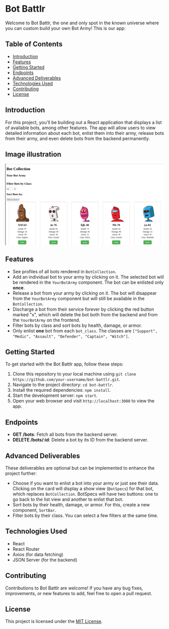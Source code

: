 # Bot Battlr

Welcome to Bot Battlr, the one and only spot in the known universe where you can custom build your own Bot Army! This is our app:

## Table of Contents

- [Introduction](#introduction)
- [Features](#features)
- [Getting Started](#getting-started)
- [Endpoints](#endpoints)
- [Advanced Deliverables](#advanced-deliverables)
- [Technologies Used](#technologies-used)
- [Contributing](#contributing)
- [License](#license)

## Introduction

For this project, you'll be building out a React application that displays a list of available bots, among other features. The app will allow users to view detailed information about each bot, enlist them into their army, release bots from their army, and even delete bots from the backend permanently.

## Image illustration

![Image Alt Text](./src/Screenshot%20from%202023-08-02%2017-56-28.png)

## Features

- See profiles of all bots rendered in `BotCollection`.
- Add an individual bot to your army by clicking on it. The selected bot will be rendered in the `YourBotArmy` component. The bot can be enlisted only **once**.
- Release a bot from your army by clicking on it. The bot will disappear from the `YourBotArmy` component but will still be available in the `BotCollection`.
- Discharge a bot from their service forever by clicking the red button marked "x", which will delete the bot both from the backend and from the `YourBotArmy` on the frontend.
- Filter bots by class and sort bots by health, damage, or armor.
- Only enlist **one** bot from each `bot_class`. The classes are `["Support", "Medic", "Assault", "Defender", "Captain", "Witch"]`.

## Getting Started

To get started with the Bot Battlr app, follow these steps:

1. Clone this repository to your local machine using `git clone https://github.com/your-username/bot-battlr.git`.
2. Navigate to the project directory: `cd bot-battlr`.
3. Install the required dependencies: `npm install`.
4. Start the development server: `npm start`.
5. Open your web browser and visit `http://localhost:3000` to view the app.

## Endpoints

- **GET /bots**: Fetch all bots from the backend server.
- **DELETE /bots/:id**: Delete a bot by its ID from the backend server.

## Advanced Deliverables

These deliverables are optional but can be implemented to enhance the project further:

- Choose if you want to enlist a bot into your army or just see their data. Clicking on the card will display a show view (`BotSpecs`) for that bot, which replaces `BotCollection`. BotSpecs will have two buttons: one to go back to the list view and another to enlist that bot.
- Sort bots by their health, damage, or armor. For this, create a new component, `SortBar`.
- Filter bots by their class. You can select a few filters at the same time.

## Technologies Used

- React
- React Router
- Axios (for data fetching)
- JSON Server (for the backend)

## Contributing

Contributions to Bot Battlr are welcome! If you have any bug fixes, improvements, or new features to add, feel free to open a pull request.

## License

This project is licensed under the [MIT License](https://github.com/muiatitus/bot-battlr-code-challange/new/main).
